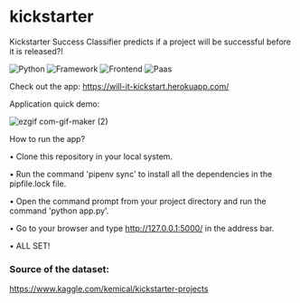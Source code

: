 # kickstarter
Kickstarter Success Classifier predicts if a project will be successful before it is released?!

![Python](https://img.shields.io/badge/Python-3.8-blueviolet)
![Framework](https://img.shields.io/badge/Framework-FastAPI-yello)
![Frontend](https://img.shields.io/badge/Frontend-HTML/CSS-green)
![Paas](https://img.shields.io/badge/Paas-Heroku-orange)

Check out the app: https://will-it-kickstart.herokuapp.com/

Application quick demo: 

![ezgif com-gif-maker (2)](https://user-images.githubusercontent.com/67918990/104268239-6e0f7600-5461-11eb-9ccf-4d19d783cabc.gif)

How to run the app?

• Clone this repository in your local system.

• Run the command 'pipenv sync' to install all the dependencies in the pipfile.lock file.

• Open the command prompt from your project directory and run the command 'python app.py'.

• Go to your browser and type http://127.0.0.1:5000/ in the address bar.

• ALL SET! 

### Source of the dataset: 

https://www.kaggle.com/kemical/kickstarter-projects
